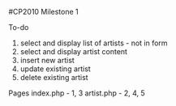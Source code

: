 #CP2010 Milestone 1

To-do
1.  select and display list of artists - not in form
2.  select and display artist content
3.  insert new artist
4.  update existing artist
5.  delete existing artist

Pages
index.php - 1, 3
artist.php  - 2, 4, 5
